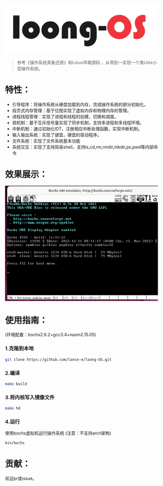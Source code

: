 ![logo](./image/logo.png)

> 参考《操作系统真象还原》和Linux早期源码 ，从零到一实现一个类Unix小型操作系统。

# 特性：

- 引导程序：将操作系统从硬盘加载到内存，完成操作系统的部分初始化。
- 段页式内存管理：基于位图实现了虚拟内存和物理内存的管理。
- 进程线程管理：实现了进程和线程的创建，切换和调度。
- 锁机制：基于互斥信号量实现了同步机制，支持多进程和多线程环境。
- 中断机制：通过初始化IDT，注册相应中断处理函数，实现中断机制。
- 输入输出系统：实现了键盘，硬盘的驱动程序。
- 文件系统：实现了文件系统基本功能
- 系统交互：实现了支持简易shell，支持ls,cd,rm,rmdir,mkdir,ps,pwd等内部命令

# 效果展示：

![show](./image/show.gif)

# 使用指南：

(环境配置：bochs2.6.2+gcc3.4+nasm2.15.05)

### 1.克隆到本地

~~~bash
git clone https://github.com/lance-e/loong-OS.git
~~~

### 2.编译

~~~bash
make build
~~~

### 3.将内核写入镜像文件

~~~bash
make hd
~~~

### 4.运行

使用bochs虚拟机运行操作系统 (注意：不支持arch架构)

~~~bash
bin/bochs
~~~

# 贡献：

欢迎pr或issue。
